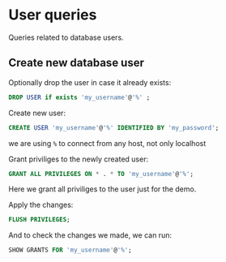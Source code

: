 # User queries

Queries related to database users.

## Create new database user

Optionally drop the user in case it already exists:

```sql
DROP USER if exists 'my_username'@'%' ;
```

Create new user:

```sql
CREATE USER 'my_username'@'%' IDENTIFIED BY 'my_password';
```

we are using `%` to connect from any host, not only localhost

Grant priviliges to the newly created user:

```sql
GRANT ALL PRIVILEGES ON * . * TO 'my_username'@'%';
```

Here we grant all priviliges to the user just for the demo.

Apply the changes:

```sql
FLUSH PRIVILEGES;
```

And to check the changes we made, we can run:

```sql
SHOW GRANTS FOR 'my_username'@'%';
```
